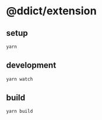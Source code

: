 # @ddict/extension

## setup

```sh
yarn
```

## development

```sh
yarn watch
```

## build

```sh
yarn build
```
